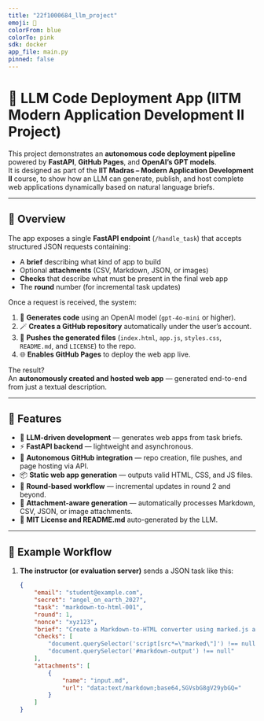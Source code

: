 ```yaml
---
title: "22f1000684_llm_project"
emoji: 🧠
colorFrom: blue
colorTo: pink
sdk: docker
app_file: main.py
pinned: false
---
```


# 🚀 LLM Code Deployment App (IITM Modern Application Development II Project)

This project demonstrates an **autonomous code deployment pipeline** powered by **FastAPI**, **GitHub Pages**, and **OpenAI’s GPT models**.  
It is designed as part of the **IIT Madras – Modern Application Development II** course, to show how an LLM can generate, publish, and host complete web applications dynamically based on natural language briefs.

---

## 🧠 Overview

The app exposes a single **FastAPI endpoint** (`/handle_task`) that accepts structured JSON requests containing:
- A **brief** describing what kind of app to build  
- Optional **attachments** (CSV, Markdown, JSON, or images)  
- **Checks** that describe what must be present in the final web app  
- The **round** number (for incremental task updates)

Once a request is received, the system:

1. 🧩 **Generates code** using an OpenAI model (`gpt-4o-mini` or higher).  
2. 🪄 **Creates a GitHub repository** automatically under the user’s account.  
3. 💾 **Pushes the generated files** (`index.html`, `app.js`, `styles.css`, `README.md`, and `LICENSE`) to the repo.  
4. 🌐 **Enables GitHub Pages** to deploy the web app live.  

The result?  
An **autonomously created and hosted web app** — generated end-to-end from just a textual description.

---

## 🧩 Features

- 🧠 **LLM-driven development** — generates web apps from task briefs.  
- ⚡ **FastAPI backend** — lightweight and asynchronous.  
- 🤖 **Autonomous GitHub integration** — repo creation, file pushes, and page hosting via API.  
- 📦 **Static web app generation** — outputs valid HTML, CSS, and JS files.  
- 🔁 **Round-based workflow** — incremental updates in round 2 and beyond.  
- 🧩 **Attachment-aware generation** — automatically processes Markdown, CSV, JSON, or image attachments.  
- 🧾 **MIT License and README.md** auto-generated by the LLM.  

---

## 🧪 Example Workflow

1. **The instructor (or evaluation server)** sends a JSON task like this:
   ```json
   {
       "email": "student@example.com",
       "secret": "angel_on_earth_2027",
       "task": "markdown-to-html-001",
       "round": 1,
       "nonce": "xyz123",
       "brief": "Create a Markdown-to-HTML converter using marked.js and highlight.js",
       "checks": [
           "document.querySelector('script[src*=\"marked\"]') !== null",
           "document.querySelector('#markdown-output') !== null"
       ],
       "attachments": [
           {
               "name": "input.md",
               "url": "data:text/markdown;base64,SGVsbG8gV29ybGQ="
           }
       ]
   }
